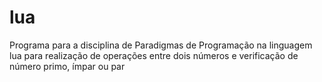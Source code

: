 # lua
Programa para a disciplina de Paradigmas de Programação na linguagem lua para realização de operações entre dois números e verificação de número primo, ímpar ou par

